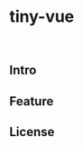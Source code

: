 # tiny-vue

<img src="https://img.shields.io/npm/v/npm.svg?logo=nodejs" alt="" />
&nbsp;
<img src="https://img.shields.io/badge/ci-passing-green?logo=github" alt="" />
&nbsp;
<img src="https://img.shields.io/badge/downloads-0M/month-green" alt="" />

## Intro

## Feature

## License
